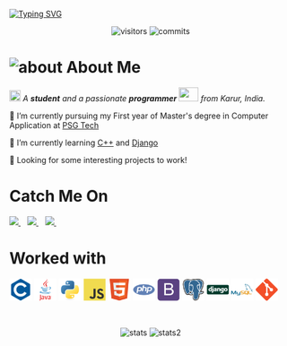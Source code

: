 [![Typing SVG](https://readme-typing-svg.herokuapp.com?font=Fira&color=24292E&size=80&center=true&vCenter=true&width=1000&height=100&lines=Hey+there!+I'm+Mohanraj)](https://git.io/typing-svg)

<p align="center"> 
  <img src="https://komarev.com/ghpvc/?username=mohanrajreese&label=Profile%20views&color=00968f&style=flat" alt="visitors" />
  <img src="https://badges.pufler.dev/commits/monthly/mohanrajreese&private=true" alt="commits" />
</p>

# <img width="45" alt="about" src="https://raw.github.com/elizarov/elizarov/master/about.png"> About Me
<p>
  <em>
    <img src="https://raw.githubusercontent.com/TheDudeThatCode/TheDudeThatCode/master/Assets/Medal.gif" width=20 height=20> A <b>student</b> and a passionate <b>programmer</b> <img src="https://raw.githubusercontent.com/TheDudeThatCode/TheDudeThatCode/master/Assets/Developer.gif" width=35 height=25> from Karur, India.
  </em>
 </p>
 
 💼 I’m currently pursuing my First year of Master's degree in Computer Application at [PSG Tech](https://www.psgtech.edu/)
 
🌱 I’m currently learning [C++](https://www.cplusplus.com/) and [Django](https://www.djangoproject.com/)

🔭 Looking for some interesting projects to work!

 
#### <h1>Catch Me On</h1>

<p align=''>
  <a href="https://www.linkedin.com/in/mohanraj-m-457873202/">
    <img src="https://img.shields.io/badge/linkedin-%230077B5.svg?&style=for-the-badge&logo=linkedin&logoColor=white" />
  </a>&nbsp;&nbsp;
    <a href='mailto:mohanrj1345@gmail.com'>
      <img src="https://img.shields.io/badge/Gmail-D14836?style=for-the-badge&logo=gmail&logoColor=white"/>
    </a>&nbsp;&nbsp;
  <a href="https://instagram.com/mohanraj_45">
    <img src="https://img.shields.io/badge/instagram-%23E4405F.svg?&style=for-the-badge&logo=instagram&logoColor=white" />        
  </a>&nbsp;&nbsp; 
</p>

### <h1><b>Worked with </b></h1>

<code><img height="40" src="https://raw.githubusercontent.com/devicons/devicon/master/icons/c/c-plain.svg" title="C"></code>
<code><img height="40" src="https://raw.githubusercontent.com/devicons/devicon/master/icons/java/java-original-wordmark.svg" title="java"></code>
<code><img height="40" src="https://raw.githubusercontent.com/devicons/devicon/master/icons/python/python-original.svg" title="python"></code>
<code><img height="40" src="https://raw.githubusercontent.com/devicons/devicon/master/icons/javascript/javascript-original.svg" title="javascript"></code>
<code><img height="40" src="https://raw.githubusercontent.com/devicons/devicon/master/icons/html5/html5-original.svg" title="html5"></code>
<code><img height="40" src="https://raw.githubusercontent.com/devicons/devicon/master/icons/php/php-plain.svg" title="php"></code>
<code><img height="40" src="https://raw.githubusercontent.com/devicons/devicon/master/icons/bootstrap/bootstrap-plain.svg" title="Bootstrap"></code>
<code><img height="40" src="https://raw.githubusercontent.com/devicons/devicon/master/icons/postgresql/postgresql-original.svg" title="Postgresql"></code>
<code><img height="40" src="https://raw.githubusercontent.com/devicons/devicon/master/icons/django/django-plain.svg" title="django"></code>
<code><img height="40" src="https://raw.githubusercontent.com/devicons/devicon/master/icons/mysql/mysql-original-wordmark.svg" title="mysql"></code>
<code><img height="40" src="https://raw.githubusercontent.com/devicons/devicon/master/icons/git/git-original.svg" title="git"></code>
<!-- <code><img height="40" src="https://raw.githubusercontent.com/devicons/devicon/master/icons/figma/figma-plain.svg" title="Figma"></code> -->
<!-- <code><img height="40" src="https://raw.githubusercontent.com/devicons/devicon/master/icons/css3/css3-original-wordmark.svg" title="css3"></code> -->
<!-- <code><img height="40" src="https://raw.githubusercontent.com/devicons/devicon/master/icons/linux/linux-original.svg" title="linux"></code> -->
<!-- <code><img height="40" src="https://raw.githubusercontent.com/devicons/devicon/master/icons/react/react-original-wordmark.svg" title="react"></code> -->


<br>


<p align='center'>
  <img width="400" src="https://readme-stats-delta.vercel.app/api?username=mohanrajreese&count_private=true&show_icons=true&title_color=7A7ADB&icon_color=2234AE&text_color=D3D3D3&bg_color=0,000000,130F40" alt="stats" />
  <img width="400" src="https://github-readme-streak-stats.herokuapp.com/?user=mohanrajreese&background=130F40&border=fff&currStreakNum=fff&ring=7A7ADB&sideNums=fff&dates=d5d5d5&sideLabels=d5d5d5" alt="stats2" />
</p>
<!-- [![Mohanraj's github activity graph](https://activity-graph.herokuapp.com/graph?username=mohanrajreese&theme=react-dark)](https://github.com/mohanrajreese/github-readme-activity-graph) -->
